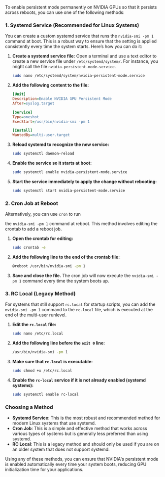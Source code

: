 To enable persistent mode permanently on NVIDIA GPUs so that it persists across reboots, you can use one of the following methods:

### 1. Systemd Service (Recommended for Linux Systems)

You can create a custom systemd service that runs the `nvidia-smi -pm 1` command at boot. This is a robust way to ensure that the setting is applied consistently every time the system starts. Here’s how you can do it:

1. **Create a systemd service file:**
   Open a terminal and use a text editor to create a new service file under `/etc/systemd/system/`. For instance, you might call the file `nvidia-persistent-mode.service`.

   ```bash
   sudo nano /etc/systemd/system/nvidia-persistent-mode.service
   ```

2. **Add the following content to the file:**
   ```ini
   [Unit]
   Description=Enable NVIDIA GPU Persistent Mode
   After=syslog.target

   [Service]
   Type=oneshot
   ExecStart=/usr/bin/nvidia-smi -pm 1

   [Install]
   WantedBy=multi-user.target
   ```

3. **Reload systemd to recognize the new service:**
   ```bash
   sudo systemctl daemon-reload
   ```

4. **Enable the service so it starts at boot:**
   ```bash
   sudo systemctl enable nvidia-persistent-mode.service
   ```

5. **Start the service immediately to apply the change without rebooting:**
   ```bash
   sudo systemctl start nvidia-persistent-mode.service
   ```

### 2. Cron Job at Reboot

Alternatively, you can use `cron` to run

the `nvidia-smi -pm 1` command at reboot. This method involves editing the crontab to add a reboot job.

1. **Open the crontab for editing:**
   ```bash
   sudo crontab -e
   ```

2. **Add the following line to the end of the crontab file:**
   ```bash
   @reboot /usr/bin/nvidia-smi -pm 1
   ```

3. **Save and close the file.**
   The cron job will now execute the `nvidia-smi -pm 1` command every time the system boots up.

### 3. RC Local (Legacy Method)

For systems that still support `rc.local` for startup scripts, you can add the `nvidia-smi -pm 1` command to the `rc.local` file, which is executed at the end of the multi-user runlevel.

1. **Edit the `rc.local` file:**
   ```bash
   sudo nano /etc/rc.local
   ```

2. **Add the following line before the `exit 0` line:**
   ```bash
   /usr/bin/nvidia-smi -pm 1
   ```

3. **Make sure that `rc.local` is executable:**
   ```bash
   sudo chmod +x /etc/rc.local
   ```

4. **Enable the `rc-local` service if it is not already enabled (systemd systems):**
   ```bash
   sudo systemctl enable rc-local
   ```

### Choosing a Method

- **Systemd Service**: This is the most robust and recommended method for modern Linux systems that use systemd.
- **Cron Job**: This is a simple and effective method that works across various types of systems but is generally less preferred than using systemd.
- **RC Local**: This is a legacy method and should only be used if you are on an older system that does not support systemd.

Using any of these methods, you can ensure that NVIDIA's persistent mode is enabled automatically every time your system boots, reducing GPU initialization time for your applications.
